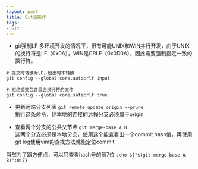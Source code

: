 ```yaml
---
layout: post
title: Git骚操作
tags:
- Git
---
```


- git强制LF
多环境开发的情况下，很有可能UNIX和WIN并行开发，由于UNIX的换行符是LF（0x0A），WIN是CRLF（0x0D0A），因此需要强制指定一致的换行符。  

```
# 提交时转换为LF，检出时不转换
git config --global core.autocrlf input

# 拒绝提交包含混合换行符的文件
git config --global core.safecrlf true
```

- 更新远端分支列表
`git remote update origin --prune`  
执行这条命令，你本地的连接的远程分支必须属于origin


- 查看两个分支的公共父节点
`git merge-base A B`  
这两个分支必须是本地分支，使用这个能查看出一个commit hash值，再使用git log使用vim的查找方法就能定位commit  

当然为了跟方便点，可以只查看hash号的前7位
`echo ${"$(git merge-base A B)":0:7}`